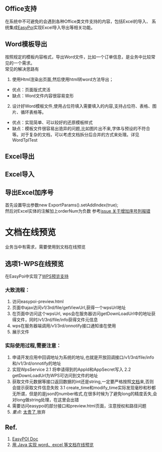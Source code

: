 ## Office支持
在系统中不可避免的会遇到各种Office类文件支持的内容，包括Excel的导入、
系统集成[EasyPoi](https://gitee.com/lemur/easypoi)实现Excel导入导出等相关功能。

## Word模板导出
按照规定的模板内容格式，导出Word文件，比如一个订单信息，是业务中比较常见的一个需求。       
常见的解决思路有
1. 使用Html渲染出页面,然后使用html转word方法导出；   
- 优点：页面版式灵活
- 缺点：Word文件内容很容易变形

2. 设计好Word模板文件,使用占位符填入需要填入的内容,支持占位符、表格、图片、循环表格等。
- 优点：实现简单、可以较好的还原模板样式
- 缺点：模板文件很容易出诡异的问题,比如图片出不来,字体与预设的不符合等。对于复杂的文档，可以考虑文档拆分后合并的方式来处理。详见WordTplTest

## Excel导出

## Excel导入

## 导出Excel加序号
首先设置导出参数new ExportParams().setAddIndex(true);       
然后对Excel实体的注解加上orderNum为负数
参考[issue 关于增加序号列报错](https://gitee.com/lemur/easypoi/issues/I107KP?from=project-issue)

# 文档在线预览
业务当中有需求，需要使用到文档在线预览

## 选项1-WPS在线预览
在EasyPoi中实现了[WPS预览支持](http://doc.wupaas.com/docs/easypoi/easypoi-1c3ah4kmad4k1)

### 大致流程：
1. 访问easypoi-preview.html
2. 页面中ajax访问v1/3rd/file/getViewUrl,获得一个wpsUrl地址
3. 在页面中访问这个wpsUrl, wps会在服务器访问getDownLoadUrl中的地址获得文件，同时/v1/3rd/file/info获得文件元信息
4. wps在服务器端调用/v1/3rd/onnotify接口通知谁在使用
5. 展示文件

### 实际使用过程,需要注意：
1. 申请开发应用中回调地址为系统的地址,也就是开放回调接口/v1/3rd/file/info和/v1/3rd/onnotify的地址
2. 实现WpsService
   2.1 将申请得到的AppId和AppSecret写入
   2.2 getDownLoadUrl为WPS可访问到文件的地址
3. 获取文件元数据等接口返回数据的int还是string,一定要严格按照[文档](https://wwo.wps.cn/docs/server/callback-api-standard/get-file-metadata/)来,否则会提示获取文件信息失败
   3.1 create_time和modify_time实际发现毫秒和秒都无所谓，但是的是json的number格式,在很多时候为了避免long的精度丢失,会对long做string处理，在这里会出错
4. 需要访问easypoi的部分接口和preview.html页面，注意授权和路径问题
5. *重点*: [太贵了](https://wwo.wps.cn/docs/introduce/billing-instructions/billing-method/),放弃

## Ref.
1. [EasyPOI Doc](http://doc.wupaas.com/docs/easypoi/)
2. [用 Java 实现 word、excel 等文档在线预览](https://mp.weixin.qq.com/s/kIuWL_UtYw5eKKYTN1zF9Q)

